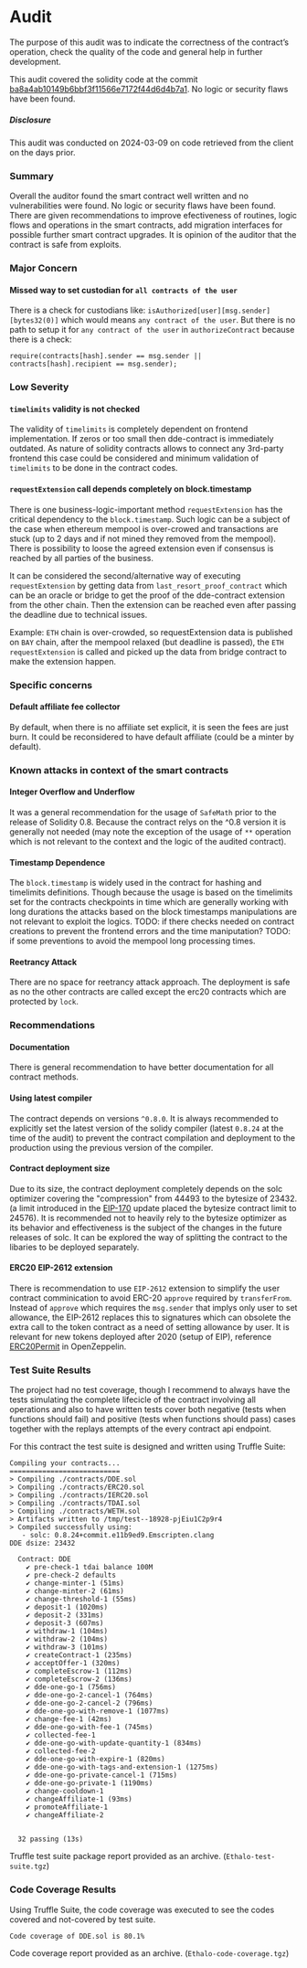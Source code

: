 # Audit
The purpose of this audit was to indicate the correctness of the contract’s operation, check the quality of the code and general help in further development.

This audit covered the solidity code at the commit [ba8a4ab10149b6bbf3f11566e7172f44d6d4b7a1](https://github.com/BitHalo/Ethalo/tree/ba8a4ab10149b6bbf3f11566e7172f44d6d4b7a1). No logic or security flaws have been found.

##### Disclosure
This audit was conducted on 2024-03-09 on code retrieved from the client on the days prior.

### Summary
Overall the auditor found the smart contract well written and no vulnerabilities were found. No logic or security flaws have been found. There are given recommendations to improve efectiveness of routines, logic flows and operations in the smart contracts, add migration interfaces for possible further smart contract upgrades. It is opinion of the auditor that the contract is safe from exploits.

### Major Concern

#### Missed way to set custodian for `all contracts of the user`
There is a check for custodians like: `isAuthorized[user][msg.sender][bytes32(0)]` which would means `any contract of the user`.
But there is no path to setup it for `any contract of the user` in `authorizeContract` because there is a check:
```
require(contracts[hash].sender == msg.sender || contracts[hash].recipient == msg.sender);
```

### Low Severity

#### `timelimits` validity is not checked
The validity of `timelimits` is completely dependent on frontend implementation. If zeros or too small then dde-contract is immediately outdated. As nature of solidity contracts allows to connect any 3rd-party frontend this case could be considered and minimum validation of `timelimits` to be done in the contract codes.

#### `requestExtension` call depends completely on block.timestamp
There is one business-logic-important method `requestExtension` has the critical dependency to the `block.timestamp`. Such logic can be a subject of the case when ethereum mempool is over-crowed and transactions are stuck (up to 2 days and if not mined they removed from the mempool). There is possibility to loose the agreed extension even if consensus is reached by all parties of the business. 

It can be considered the second/alternative way of executing `requestExtension` by getting data from `last_resort_proof_contract` which can be an oracle or bridge to get the proof of the dde-contract extension from the other chain. Then the extension can be reached even after passing the deadline due to technical issues.

Example: `ETH` chain is over-crowded, so requestExtension data is published on `BAY` chain, after the mempool relaxed (but deadline is passed), the `ETH requestExtension` is called and picked up the data from bridge contract to make the extension happen.

### Specific concerns

#### Default affiliate fee collector
By default, when there is no affiliate set explicit, it is seen the fees are just burn. It could be reconsidered to have default affiliate (could be a minter by default).

### Known attacks in context of the smart contracts
#### Integer Overflow and Underflow
It was a general recommendation for the usage of `SafeMath` prior to the release of Solidity 0.8. Because the contract relys on the ^0.8 version it is generally not needed (may note the exception of the usage of `**` operation which is not relevant to the context and the logic of the audited contract).

#### Timestamp Dependence
The `block.timestamp` is widely used in the contract for hashing and timelimits definitions. Though because the usage is based on the timelimits set for the contracts checkpoints in time which are generally working with long durations the attacks based on the block timestamps manipulations are not relevant to exploit the logics. 
TODO: if there checks needed on contract creations to prevent the frontend errors and the time maniputation?
TODO: if some preventions to avoid the mempool long processing times.

#### Reetrancy Attack
There are no space for reetrancy attack approach. The deployment is safe as no the other contracts are called except the erc20 contracts which are protected by `lock`.

### Recommendations

#### Documentation
There is general recommendation to have better documentation for all contract methods.

#### Using latest compiler
The contract depends on versions `^0.8.0`. It is always recommended to explicitly set the latest version of the solidy compiler (latest `0.8.24` at the time of the audit) to prevent the contract compilation and deployment to the production using the previous version of the compiler.

#### Contract deployment size
Due to its size, the contract deployment completely depends on the solc optimizer covering the "compression" from 44493 to the bytesize of 23432. (a limit introduced in the [EIP-170](https://github.com/ethereum/EIPs/blob/master/EIPS/eip-170.md) update placed the bytesize contract limit to 24576). It is recommended not to heavily rely to the bytesize optimizer as its behavior and effectiveness is the subject of the changes in the future releases of solc. It can be explored the way of splitting the contract to the libaries to be deployed separately.

#### ERC20 EIP-2612 extension
There is recommendation to use `EIP-2612` extension to simplify the user contract comminication to avoid ERC-20 `approve` required by `transferFrom`. Instead of `approve` which requires the `msg.sender` that implys only user to set allowance, the EIP-2612 replaces this to signatures which can obsolete the extra call to the token contract as a need of setting allowance by user. It is relevant for new tokens deployed after 2020 (setup of EIP), reference [ERC20Permit](https://docs.openzeppelin.com/contracts/5.x/api/token/erc20#ERC20Permit) in OpenZeppelin.

### Test Suite Results
The project had no test coverage, though I recommend to always have the tests simulating the complete lifecicle of the contract involving all operations and also to have written tests cover both negative (tests when functions should fail) and positive (tests when functions should pass) cases together with the replays attempts of the every contract api endpoint.

For this contract the test suite is designed and written using Truffle Suite:

```
Compiling your contracts...
===========================
> Compiling ./contracts/DDE.sol
> Compiling ./contracts/ERC20.sol
> Compiling ./contracts/IERC20.sol
> Compiling ./contracts/TDAI.sol
> Compiling ./contracts/WETH.sol
> Artifacts written to /tmp/test--18928-pjEiu1C2p9r4
> Compiled successfully using:
   - solc: 0.8.24+commit.e11b9ed9.Emscripten.clang
DDE dsize: 23432

  Contract: DDE
    ✔ pre-check-1 tdai balance 100M
    ✔ pre-check-2 defaults
    ✔ change-minter-1 (51ms)
    ✔ change-minter-2 (61ms)
    ✔ change-threshold-1 (55ms)
    ✔ deposit-1 (1020ms)
    ✔ deposit-2 (331ms)
    ✔ deposit-3 (607ms)
    ✔ withdraw-1 (104ms)
    ✔ withdraw-2 (104ms)
    ✔ withdraw-3 (101ms)
    ✔ createContract-1 (235ms)
    ✔ acceptOffer-1 (320ms)
    ✔ completeEscrow-1 (112ms)
    ✔ completeEscrow-2 (136ms)
    ✔ dde-one-go-1 (756ms)
    ✔ dde-one-go-2-cancel-1 (764ms)
    ✔ dde-one-go-2-cancel-2 (796ms)
    ✔ dde-one-go-with-remove-1 (1077ms)
    ✔ change-fee-1 (42ms)
    ✔ dde-one-go-with-fee-1 (745ms)
    ✔ collected-fee-1
    ✔ dde-one-go-with-update-quantity-1 (834ms)
    ✔ collected-fee-2
    ✔ dde-one-go-with-expire-1 (820ms)
    ✔ dde-one-go-with-tags-and-extension-1 (1275ms)
    ✔ dde-one-go-private-cancel-1 (715ms)
    ✔ dde-one-go-private-1 (1190ms)
    ✔ change-cooldown-1
    ✔ changeAffiliate-1 (93ms)
    ✔ promoteAffiliate-1
    ✔ changeAffiliate-2


  32 passing (13s)

```

Truffle test suite package report provided as an archive. (`Ethalo-test-suite.tgz`)

### Code Coverage Results

Using Truffle Suite, the code coverage was executed to see the codes covered and not-covered by test suite.

```
Code coverage of DDE.sol is 80.1%
```

Code coverage report provided as an archive. (`Ethalo-code-coverage.tgz`)

